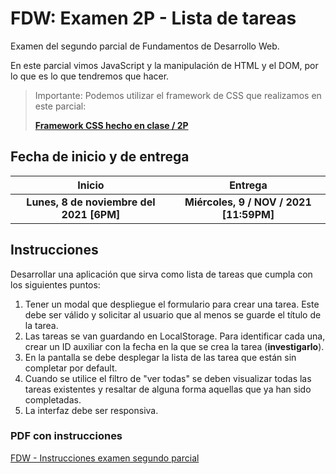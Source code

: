 # FDW: Examen 2P - Lista de tareas

Examen del segundo parcial de Fundamentos de Desarrollo Web.

En este parcial vimos JavaScript y la manipulación de HTML y el DOM, por lo que
es lo que tendremos que hacer.

> Importante: Podemos utilizar el framework de CSS que realizamos en este
> parcial:
>
> [**Framework CSS hecho en clase / 2P**](https://github.com/Fundamentos2122/framework-css-yeicobF.git "Framework CSS hecho en clase / 2P")

## Fecha de inicio y de entrega

|                  Inicio                  |                 Entrega                 |
| :--------------------------------------: | :-------------------------------------: |
| **Lunes, 8 de noviembre del 2021 [6PM]** | **Miércoles, 9 / NOV / 2021 [11:59PM]** |

## Instrucciones

Desarrollar una aplicación que sirva como lista de tareas que cumpla con los
siguientes puntos:

1. Tener un modal que despliegue el formulario para crear una tarea. Este debe
   ser válido y solicitar al usuario que al menos se guarde el título de la
   tarea.
2. Las tareas se van guardando en LocalStorage. Para identificar cada una, crear
   un ID auxiliar con la fecha en la que se crea la tarea (**investigarlo**).
3. En la pantalla se debe desplegar la lista de las tarea que están sin
   completar por default.
4. Cuando se utilice el filtro de "ver todas" se deben visualizar todas las
   tareas existentes y resaltar de alguna forma aquellas que ya han sido
   completadas.
5. La interfaz debe ser responsiva.

### PDF con instrucciones

[FDW - Instrucciones examen segundo parcial](INSTRUCCIONES_Segundo%20Examen%20Parcial.pdf "FDW - Instrucciones examen segundo parcial")
